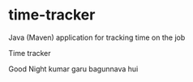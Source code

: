 # time-tracker
Java (Maven) application for tracking time on the job

Time tracker

Good Night kumar garu 
bagunnava hui
